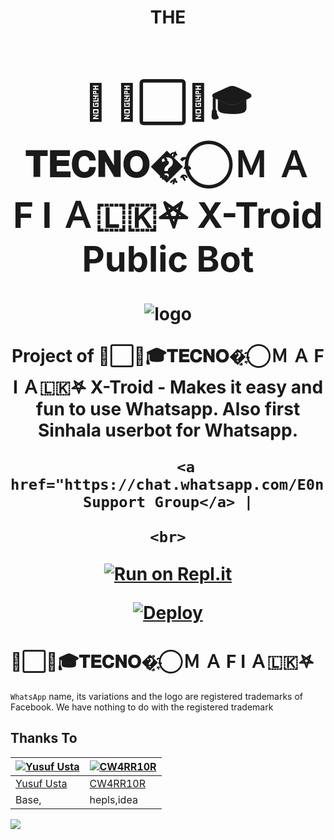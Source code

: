 <h1 align="center"><b> THE<h1>🍁 ᳆⃞⃚🎓𝐓𝐄𝐂𝐍𝐎�҈҉⃝Ｍ Ａ F I Ａ🇱🇰𖤐 X-Troid Public Bot  </b></h1>

![logo](https://telegra.ph/file/569fd05fb4c587a360d38.jpg)

<p align="center">
    Project of ᳆⃞⃚🎓𝐓𝐄𝐂𝐍𝐎�҈҉⃝Ｍ Ａ F I Ａ🇱🇰𖤐  X-Troid - Makes it easy and fun to use Whatsapp. Also first Sinhala userbot for Whatsapp.
    <br>
       
        <a href="https://chat.whatsapp.com/E0nLYIXyOWOFyDQ9EvdzFX">New Support Group</a> |
       
    <br>
</p>

[![Run on Repl.it](https://repl.it/badge/github/phaticusthiccy/WhatsAsenaDuplicated)](https://replit.com/@lasindu123/XTROID)

[![Deploy](https://www.herokucdn.com/deploy/button.svg)](https://heroku.com/deploy?template=https://github.com/lasiyaWA/X-Troid)
<h1>                ᳆⃞⃚🎓𝐓𝐄𝐂𝐍𝐎�҈҉⃝Ｍ Ａ F I Ａ🇱🇰𖤐 </h1>

`WhatsApp` name, its variations and the logo are registered trademarks of Facebook. We have nothing to do with the registered trademark
## Thanks To
[![Yusuf Usta](https://github.com/yusufusta.png?size=50)](https://t.me/fusufs)  | [![CW4RR10R](https://github.com/CW4RR10R.png?size=50)](https://github.com/CW4RR10R)
----|----|
[Yusuf Usta](https://chat.whatsapp.com/E0nLYIXyOWOFyDQ9EvdzFX) | [CW4RR10R](https://t.meW4RR10R)
 Base, | hepls,idea

[![](https://telegra.ph/file/1c742619b421e4713e414.jpg?size=50)](https://chat.whatsapp.com/E0nLYIXyOWOFyDQ9EvdzFX) 
